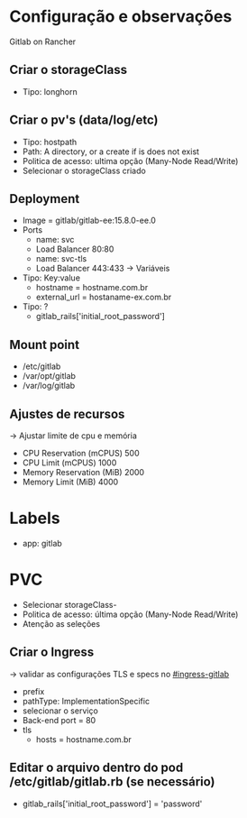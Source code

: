 # Configuração e observações 
Gitlab on Rancher

## Criar o storageClass
- Tipo: longhorn

## Criar o pv's (data/log/etc)
- Tipo: hostpath
- Path: A directory, or a create if is does not exist
- Politica de acesso: ultima opção (Many-Node Read/Write)
- Selecionar o storageClass criado

## Deployment
- Image = gitlab/gitlab-ee:15.8.0-ee.0
- Ports
  - name: svc
  - Load Balancer 80:80
  - name: svc-tls
  - Load Balancer 443:433
-> Variáveis
- Tipo: Key:value
  - hostname = hostname.com.br
  - external_url = hostaname-ex.com.br
- Tipo: ?
  - gitlab_rails['initial_root_password']
  
  
## Mount point
- /etc/gitlab
- /var/opt/gitlab
- /var/log/gitlab

## Ajustes de recursos
-> Ajustar limite de cpu e memória
  - CPU Reservation (mCPUS) 500
  - CPU Limit (mCPUS) 1000
  - Memory Reservation (MiB) 2000
  - Memory Limit (MiB) 4000

# Labels
- app: gitlab

# PVC
- Selecionar storageClass- 
- Politica de acesso: última opção (Many-Node Read/Write)
- Atenção as seleções

## Criar o Ingress
-> validar as configurações TLS e specs no [#ingress-gitlab](https://github.com/MarceloHF27/deployYML/blob/main/ingress-gitlab.yml)

- prefix 
- pathType: ImplementationSpecific
- selecionar o serviço
- Back-end port = 80
- tls
  - hosts = hostname.com.br

## Editar o arquivo dentro do pod /etc/gitlab/gitlab.rb (se necessário)
- gitlab_rails['initial_root_password'] = 'password'


